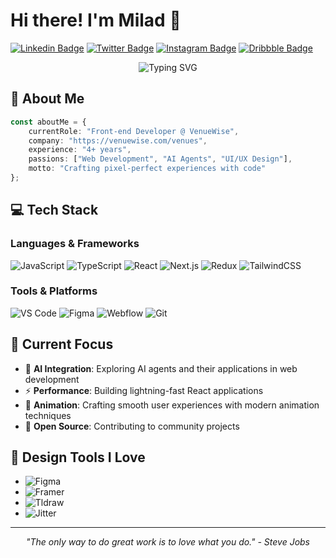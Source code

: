 # Hi there! I'm Milad 👋 

[![Linkedin Badge](https://img.shields.io/badge/-LinkedIn-0e76a8?style=flat-square&logo=Linkedin&logoColor=white)](https://www.linkedin.com/in/milad-mohammadi-1744ba1a4/)
[![Twitter Badge](https://img.shields.io/badge/-Twitter-00acee?style=flat-square&logo=Twitter&logoColor=white)](https://x.com/dreamofmilad)
[![Instagram Badge](https://img.shields.io/badge/-Instagram-e4405f?style=flat-square&logo=Instagram&logoColor=white)](https://instagram.com/miladdevarts)
[![Dribbble Badge](https://img.shields.io/badge/-Dribbble-ea4c89?style=flat-square&logo=Dribbble&logoColor=white)](https://dribbble.com/MiladDevarts)

<p align="center">
  <img src="https://readme-typing-svg.herokuapp.com?font=Fira+Code&pause=1000&color=2196F3&center=true&vCenter=true&width=435&lines=Front-end+Developer+%40+VenueWise;4%2B+Years+of+Development+Experience;AI+Enthusiast+%26+Tech+Explorer" alt="Typing SVG" />
</p>

## 🚀 About Me
```typescript
const aboutMe = {
    currentRole: "Front-end Developer @ VenueWise",
    company: "https://venuewise.com/venues",
    experience: "4+ years",
    passions: ["Web Development", "AI Agents", "UI/UX Design"],
    motto: "Crafting pixel-perfect experiences with code"
};
```

## 💻 Tech Stack

### Languages & Frameworks
![JavaScript](https://img.shields.io/badge/JavaScript-F7DF1E?style=for-the-badge&logo=javascript&logoColor=black)
![TypeScript](https://img.shields.io/badge/TypeScript-007ACC?style=for-the-badge&logo=typescript&logoColor=white)
![React](https://img.shields.io/badge/React-20232A?style=for-the-badge&logo=react&logoColor=61DAFB)
![Next.js](https://img.shields.io/badge/Next.js-000000?style=for-the-badge&logo=next.js&logoColor=white)
![Redux](https://img.shields.io/badge/Redux-593D88?style=for-the-badge&logo=redux&logoColor=white)
![TailwindCSS](https://img.shields.io/badge/Tailwind_CSS-38B2AC?style=for-the-badge&logo=tailwind-css&logoColor=white)

### Tools & Platforms
![VS Code](https://img.shields.io/badge/VS_Code-007ACC?style=for-the-badge&logo=visual-studio-code&logoColor=white)
![Figma](https://img.shields.io/badge/Figma-F24E1E?style=for-the-badge&logo=figma&logoColor=white)
![Webflow](https://img.shields.io/badge/Webflow-4353FF?style=for-the-badge&logo=webflow&logoColor=white)
![Git](https://img.shields.io/badge/Git-F05032?style=for-the-badge&logo=git&logoColor=white)

## 🎯 Current Focus
- 🤖 **AI Integration**: Exploring AI agents and their applications in web development
- ⚡ **Performance**: Building lightning-fast React applications
- 🎨 **Animation**: Crafting smooth user experiences with modern animation techniques
- 🌟 **Open Source**: Contributing to community projects

## 🎨 Design Tools I Love
- ![Figma](https://img.shields.io/badge/Figma-Designer-orange?style=flat-square&logo=figma)
- ![Framer](https://img.shields.io/badge/Framer-Motion_Master-blue?style=flat-square&logo=framer)
- ![Tldraw](https://img.shields.io/badge/Tldraw-Visualization-green?style=flat-square)
- ![Jitter](https://img.shields.io/badge/Jitter-Animation-purple?style=flat-square)

---

<p align="center">
  <i>"The only way to do great work is to love what you do." - Steve Jobs</i>
</p>
